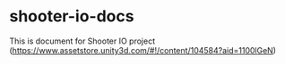 # shooter-io-docs
This is document for Shooter IO project (https://www.assetstore.unity3d.com/#!/content/104584?aid=1100lGeN)
